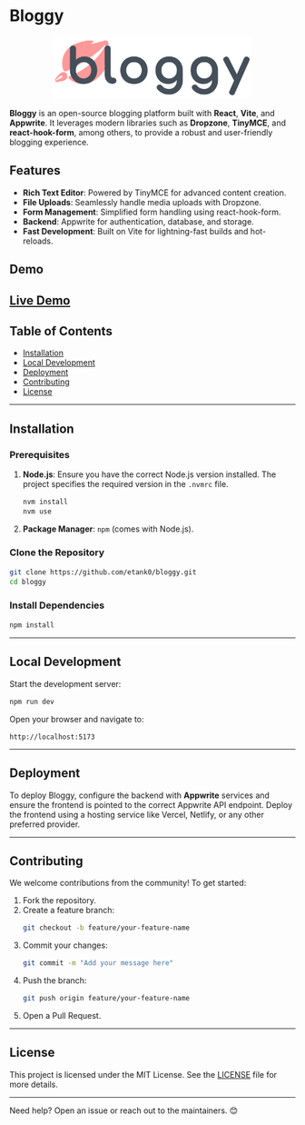 
# Bloggy

<p align="center">
  <a href="#">
    <picture>
      <source media="(prefers-color-scheme: dark)" srcset="https://github.com/etank0/bloggy/blob/main/src/assets/bloggyNav-dark.svg">
      <img alt="Bloggy banner" src="https://github.com/etank0/bloggy/blob/main/src/assets/bloggyNav.svg" height="110px">
    </picture>
  </a>
</p>

**Bloggy** is an open-source blogging platform built with **React**, **Vite**, and **Appwrite**. It leverages modern libraries such as **Dropzone**, **TinyMCE**, and **react-hook-form**, among others, to provide a robust and user-friendly blogging experience.

## Features
- **Rich Text Editor**: Powered by TinyMCE for advanced content creation.
- **File Uploads**: Seamlessly handle media uploads with Dropzone.
- **Form Management**: Simplified form handling using react-hook-form.
- **Backend**: Appwrite for authentication, database, and storage.
- **Fast Development**: Built on Vite for lightning-fast builds and hot-reloads.

## Demo
[Live Demo](https://bloggy-rust.vercel.app)
---

## Table of Contents
- [Installation](#installation)
- [Local Development](#local-development)
- [Deployment](#deployment)
- [Contributing](#contributing)
- [License](#license)

---

## Installation

### Prerequisites
1. **Node.js**: Ensure you have the correct Node.js version installed. The project specifies the required version in the `.nvmrc` file.
   ```bash
   nvm install
   nvm use
   ```

2. **Package Manager**: `npm` (comes with Node.js).

### Clone the Repository
```bash
git clone https://github.com/etank0/bloggy.git
cd bloggy
```

### Install Dependencies
```bash
npm install
```

---

## Local Development

Start the development server:
```bash
npm run dev
```

Open your browser and navigate to:
```
http://localhost:5173
```

---

## Deployment
To deploy Bloggy, configure the backend with **Appwrite** services and ensure the frontend is pointed to the correct Appwrite API endpoint. Deploy the frontend using a hosting service like Vercel, Netlify, or any other preferred provider.

---

## Contributing

We welcome contributions from the community! To get started:
1. Fork the repository.
2. Create a feature branch:
   ```bash
   git checkout -b feature/your-feature-name
   ```
3. Commit your changes:
   ```bash
   git commit -m "Add your message here"
   ```
4. Push the branch:
   ```bash
   git push origin feature/your-feature-name
   ```
5. Open a Pull Request.

---

## License

This project is licensed under the MIT License. See the [LICENSE](LICENSE) file for more details.

---
Need help? Open an issue or reach out to the maintainers. 😊
